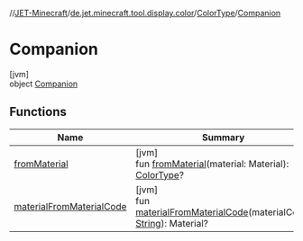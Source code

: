 //[JET-Minecraft](../../../../index.md)/[de.jet.minecraft.tool.display.color](../../index.md)/[ColorType](../index.md)/[Companion](index.md)

# Companion

[jvm]\
object [Companion](index.md)

## Functions

| Name | Summary |
|---|---|
| [fromMaterial](from-material.md) | [jvm]<br>fun [fromMaterial](from-material.md)(material: Material): [ColorType](../index.md)? |
| [materialFromMaterialCode](material-from-material-code.md) | [jvm]<br>fun [materialFromMaterialCode](material-from-material-code.md)(materialCode: [String](https://kotlinlang.org/api/latest/jvm/stdlib/kotlin/-string/index.html)): Material? |
